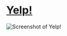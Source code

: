 # [Yelp!](https://www.yelp.com/)
![Screenshot of Yelp!](https://www.aaronweiche.com/wp-content/uploads/2013/06/Yelp-screenshot2013.jpg)